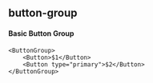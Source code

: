 ## button-group
#### Basic Button Group

```
<ButtonGroup>
    <Button>$1</Button>
    <Button type="primary">$2</Button>
</ButtonGroup>

```